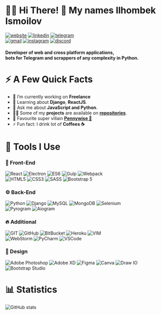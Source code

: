 # 👨‍💻 Hi There! 👋 My names Ilhombek Ismoilov
[![website](https://img.shields.io/badge/devismoilov-000?style=for-the-badge&logo=github)](https://devismoilov.github.io/devismoilov/)
[![linkedin](https://img.shields.io/badge/@ilhombek_ismoilov-000?style=for-the-badge&logo=linkedin&logoColor=blue)](https://www.linkedin.com/in/ilhombek-ismoilov/)
[![telegram](https://img.shields.io/badge/@dev_ismoilov-000?style=for-the-badge&logo=telegram)](https://t.me/dev_ismoilov)
<br/>
[![gmail](https://img.shields.io/badge/devismoilov@gmail.com-000?style=for-the-badge&logo=gmail)](mailto:devismoilov@gmail.com)
[![instagram](https://img.shields.io/badge/@dev_ismoilov-000?style=for-the-badge&logo=instagram)](https://www.instagram.com/dev_ismoilov/)
[![discord](https://img.shields.io/badge/ilhombek_ismoilov_2873-000?style=for-the-badge&logo=discord)](https://discord.com/users/635580816625238085)

#### Developer of web and cross platform applications, <br/> bots for Telegram and scrappers of any complexity in Python.

# ⚡️ A Few Quick Facts
* 🔭 I’m currently working on <strong>Freelance</strong>
* 🌱 Learning about <strong>Django</strong>, <strong>ReactJS</strong>.
* 💬 Ask me about <strong>JavaScript and Python</strong>.
* 👨‍💻 Some of my <strong>projects</strong> are available on <a href="https://github.com/devismoilov?tab=repositories"><strong>repositories</strong></a>.
* 🦹 Favourite super villain [<strong>Pennywise 🤡</strong>](https://en.wikipedia.org/wiki/It_(character))
* ⚡ Fun fact: I drink lot of <strong>Coffees ☕</strong>

# 🚀 Tools I Use
### 📰 Front-End

![React](https://img.shields.io/badge/REACT-000?style=for-the-badge&logo=REACT)
![Electron](https://img.shields.io/badge/Electron-000?style=for-the-badge&logo=Electron)
![ES6](https://img.shields.io/badge/JavaScript-000?style=for-the-badge&logo=JavaScript&logoColor=yellow)
![Gulp](https://img.shields.io/badge/Gulp-000?style=for-the-badge&logo=Gulp)
![Webpack](https://img.shields.io/badge/Webpack-000?style=for-the-badge&logo=Webpack)
<br/>
![HTML5](https://img.shields.io/badge/HTML-000?style=for-the-badge&logo=HTML5)
![CSS3](https://img.shields.io/badge/CSS-000?style=for-the-badge&logo=CSS3&logoColor=blue)
![SASS](https://img.shields.io/badge/SASS-000?style=for-the-badge&logo=SASS)
![Bootstrap 5](https://img.shields.io/badge/Bootstrap-000?style=for-the-badge&logo=Bootstrap)

### ⚙️ Back-End

![Python](https://img.shields.io/badge/Python-000?style=for-the-badge&logo=Python)
![Django](https://img.shields.io/badge/Django-000?style=for-the-badge&logo=Django)
![MySQL](https://img.shields.io/badge/MySQL-000?style=for-the-badge&logo=MySQL)
![MongoDB](https://img.shields.io/badge/MongoDB-000?style=for-the-badge&logo=MongoDB)
![Selenium](https://img.shields.io/badge/Selenium-000?style=for-the-badge&logo=Selenium)
<br/>
![Pyrogram](https://img.shields.io/badge/Pyrogram-000?style=for-the-badge&logo=Python)
![Aiogram](https://img.shields.io/badge/Aiogram-000?style=for-the-badge&logo=Python)

### 🔥 Additional

![GIT](https://img.shields.io/badge/git-000?style=for-the-badge&logo=git)
![GitHub](https://img.shields.io/badge/github-000?style=for-the-badge&logo=GitHub)
![BitBucket](https://img.shields.io/badge/bitbucket-000?style=for-the-badge&logo=BitBucket)
![Heroku](https://img.shields.io/badge/heroku-000?style=for-the-badge&logo=Heroku&logoColor=violet)
![VIM](https://img.shields.io/badge/vim-000?style=for-the-badge&logo=Vim&logoColor=green)
<br/>
![WebStorm](https://img.shields.io/badge/webstorm-000?style=for-the-badge&logo=WebStorm&logoColor=blue)
![PyCharm](https://img.shields.io/badge/pycharm-000?style=for-the-badge&logo=PyCharm&logoColor=green)
![VSCode](https://img.shields.io/badge/vscode-000?style=for-the-badge&logo=visual-studio-code&logoColor=blue)

### 👻 Design

![Adobe Photoshop](https://img.shields.io/badge/photoshop-000?style=for-the-badge&logo=adobe-photoshop)
![Adobe XD](https://img.shields.io/badge/adobe_xd-000?style=for-the-badge&logo=adobe-xd)
![Figma](https://img.shields.io/badge/figma-000?style=for-the-badge&logo=figma)
![Canva](https://img.shields.io/badge/Canva-000?style=for-the-badge&logo=Canva)
![Draw IO](https://img.shields.io/badge/draw_io-000?style=for-the-badge&logo=draw-io)
<br/>
![Bootstrap Studio](https://img.shields.io/badge/bootstrap_studio-000?style=for-the-badge&logo=bootstrap-studio)

# 📊 Statistics

![GitHub stats](https://github-readme-stats.vercel.app/api?username=devismoilov&show_icons=true&theme=dracula)
